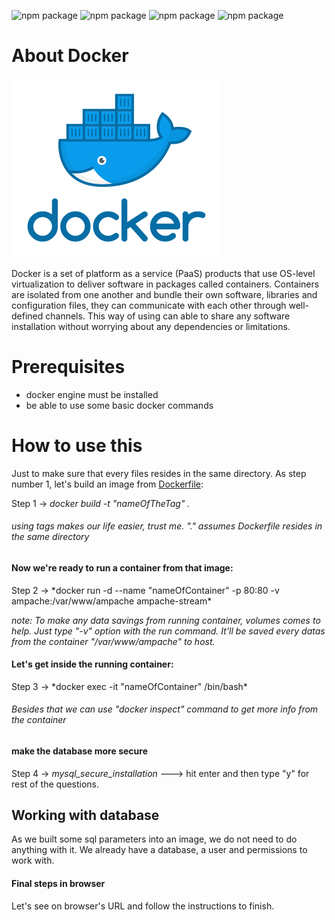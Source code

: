 ![npm package](https://img.shields.io/badge/docker-19.03.8-blue.svg)
![npm package](https://img.shields.io/badge/ampache-4.1.1-yellow.svg)
![npm package](https://img.shields.io/badge/apache-2.4.38-purple.svg)
![npm package](https://img.shields.io/badge/mariadb-10.3.29-yellow.svg)

<h1>About Docker</h1>

![Image of docker](https://github.com/SandorJokai/docker/blob/master/ampache-streamer/docker.png)

Docker is a set of platform as a service (PaaS) products that use OS-level virtualization to deliver software in packages called containers. Containers are isolated from one another and bundle their own software, libraries and configuration files, they can communicate with each other through well-defined channels.
This way of using can able to share any software installation without worrying about any dependencies or limitations.

<h1>Prerequisites</h1>

- docker engine must be installed
- be able to use some basic docker commands

<h1>How to use this</h1>
Just to make sure that every files resides in the same directory.
As step number 1, let's build an image from <a href="https://github.com/SandorJokai/docker/blob/master/ampache-streamer/Dockerfile" target="_blank">Dockerfile</a>:
      
Step 1 -> *docker build -t "nameOfTheTag" .* <h6>using tags makes our life easier, trust me. "." assumes Dockerfile resides in the same directory</h6>

<h4>Now we're ready to run a container from that image:</h4>
Step 2 -> *docker run -d --name "nameOfContainer" -p 80:80 -v ampache:/var/www/ampache ampache-stream*

*note: To make any data savings from running container, volumes comes to help. Just type "-v" option with the run command. It'll be saved every datas from the
container "/var/www/ampache" to host.*

<h4>Let's get inside the running container:</h4>
Step 3 -> *docker exec -it "nameOfContainer" /bin/bash* <h6>Besides that we can use "docker inspect" command to get more info from the container</h6>


<h4>make the database more secure</h4>

Step 4 -> *mysql_secure_installation* ---> hit enter and then type "y" for rest of the questions.

<h2>Working with database</h2>

As we built some sql parameters into an image, we do not need to do anything with it. We already have a database, a user and permissions to work with.

<h4>Final steps in browser</h4>

Let's see on browser's URL and follow the instructions to finish.
